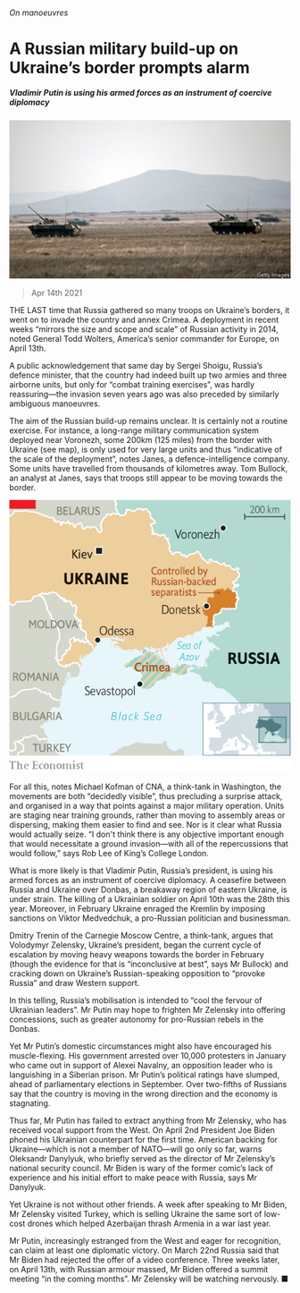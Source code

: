 ###### On manoeuvres

# A Russian military build-up on Ukraine’s border prompts alarm 

##### Vladimir Putin is using his armed forces as an instrument of coercive diplomacy 

![image](images/20210417_eup503.jpg) 

> Apr 14th 2021 

THE LAST time that Russia gathered so many troops on Ukraine’s borders, it went on to invade the country and annex Crimea. A deployment in recent weeks “mirrors the size and scope and scale” of Russian activity in 2014, noted General Todd Wolters, America’s senior commander for Europe, on April 13th.

A public acknowledgement that same day by Sergei Shoigu, Russia’s defence minister, that the country had indeed built up two armies and three airborne units, but only for “combat training exercises”, was hardly reassuring—the invasion seven years ago was also preceded by similarly ambiguous manoeuvres.


The aim of the Russian build-up remains unclear. It is certainly not a routine exercise. For instance, a long-range military communication system deployed near Voronezh, some 200km (125 miles) from the border with Ukraine (see map), is only used for very large units and thus “indicative of the scale of the deployment”, notes Janes, a defence-intelligence company. Some units have travelled from thousands of kilometres away. Tom Bullock, an analyst at Janes, says that troops still appear to be moving towards the border.

![image](images/20210417_EUM959.png) 


For all this, notes Michael Kofman of CNA, a think-tank in Washington, the movements are both “decidedly visible”, thus precluding a surprise attack, and organised in a way that points against a major military operation. Units are staging near training grounds, rather than moving to assembly areas or dispersing, making them easier to find and see. Nor is it clear what Russia would actually seize. “I don't think there is any objective important enough that would necessitate a ground invasion—with all of the repercussions that would follow,” says Rob Lee of King’s College London.

What is more likely is that Vladimir Putin, Russia’s president, is using his armed forces as an instrument of coercive diplomacy. A ceasefire between Russia and Ukraine over Donbas, a breakaway region of eastern Ukraine, is under strain. The killing of a Ukrainian soldier on April 10th was the 28th this year. Moreover, in February Ukraine enraged the Kremlin by imposing sanctions on Viktor Medvedchuk, a pro-Russian politician and businessman.

Dmitry Trenin of the Carnegie Moscow Centre, a think-tank, argues that Volodymyr Zelensky, Ukraine’s president, began the current cycle of escalation by moving heavy weapons towards the border in February (though the evidence for that is “inconclusive at best”, says Mr Bullock) and cracking down on Ukraine’s Russian-speaking opposition to “provoke Russia” and draw Western support.

In this telling, Russia’s mobilisation is intended to “cool the fervour of Ukrainian leaders”. Mr Putin may hope to frighten Mr Zelensky into offering concessions, such as greater autonomy for pro-Russian rebels in the Donbas.

Yet Mr Putin’s domestic circumstances might also have encouraged his muscle-flexing. His government arrested over 10,000 protesters in January who came out in support of Alexei Navalny, an opposition leader who is languishing in a Siberian prison. Mr Putin’s political ratings have slumped, ahead of parliamentary elections in September. Over two-fifths of Russians say that the country is moving in the wrong direction and the economy is stagnating.

Thus far, Mr Putin has failed to extract anything from Mr Zelensky, who has received vocal support from the West. On April 2nd President Joe Biden phoned his Ukrainian counterpart for the first time. American backing for Ukraine—which is not a member of NATO—will go only so far, warns Oleksandr Danylyuk, who briefly served as the director of Mr Zelensky’s national security council. Mr Biden is wary of the former comic’s lack of experience and his initial effort to make peace with Russia, says Mr Danylyuk.

Yet Ukraine is not without other friends. A week after speaking to Mr Biden, Mr Zelensky visited Turkey, which is selling Ukraine the same sort of low-cost drones which helped Azerbaijan thrash Armenia in a war last year.

Mr Putin, increasingly estranged from the West and eager for recognition, can claim at least one diplomatic victory. On March 22nd Russia said that Mr Biden had rejected the offer of a video conference. Three weeks later, on April 13th, with Russian armour massed, Mr Biden offered a summit meeting “in the coming months”. Mr Zelensky will be watching nervously. ■

